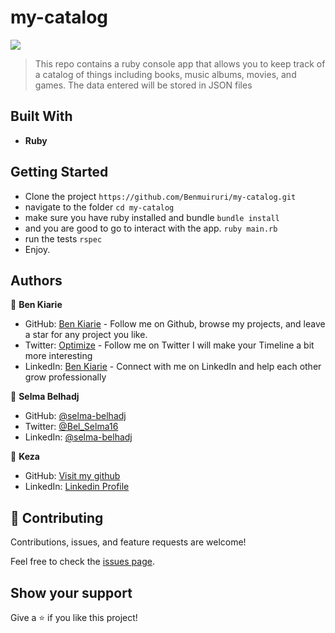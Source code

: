 # my-catalog
![](https://img.shields.io/badge/Microverse-blueviolet)

> This repo contains a ruby console app that allows you to keep track of a catalog of things including books, music albums, movies, and games.
> The data entered will be stored in JSON files 

## Built With

- **Ruby**
  
## Getting Started

- Clone the project
`https://github.com/Benmuiruri/my-catalog.git`
- navigate to the folder
`cd my-catalog`
- make sure you have ruby installed and bundle
`bundle install`
- and you are good to go to interact with the app. 
`ruby main.rb`
- run the tests
`rspec`
- Enjoy.

## Authors

👤 **Ben Kiarie**

- GitHub: [Ben Kiarie](https://github.com/Benmuiruri) - Follow me on Github, browse my projects, and leave a star for any project you like.
- Twitter: [Optimize](https://twitter.com/_optimize) - Follow me on Twitter I will make your Timeline a bit more interesting
- LinkedIn: [Ben Kiarie](https://www.linkedin.com/in/benjamin-kiarie-180b66149/) - Connect with me on LinkedIn and help each other grow professionally
  
👤 **Selma Belhadj**

- GitHub: [@selma-belhadj](https://github.com/selma-belhadj)
- Twitter: [@Bel_Selma16](https://twitter.com/Bel_Selma16)
- LinkedIn: [@selma-belhadj](https://www.linkedin.com/in/selma-belhadj/) 

👤 **Keza**

- GitHub: [Visit my github](https://github.com/keza681)
- LinkedIn: [Linkedin Profile](https://www.linkedin.com/in/linda-keza) 

## 🤝 Contributing

Contributions, issues, and feature requests are welcome!

Feel free to check the [issues page](https://github.com/Benmuiruri/my-catalog/issues).

## Show your support

Give a ⭐️ if you like this project!

